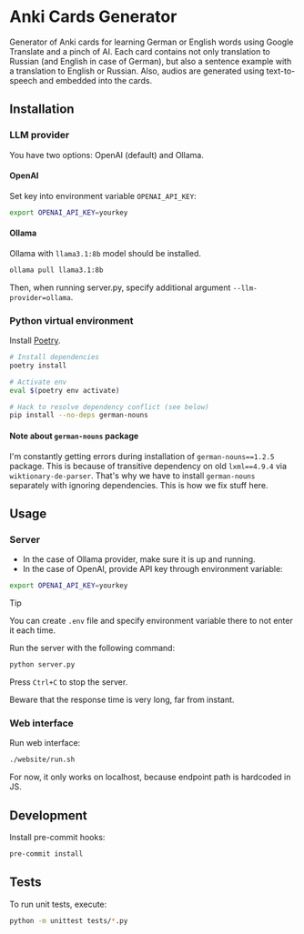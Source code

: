 # Anki Cards Generator

Generator of Anki cards for learning German or English words using Google Translate and a pinch of AI.
Each card contains not only translation to Russian (and English in case of German), but also a sentence example with a translation to English or Russian.
Also, audios are generated using text-to-speech and embedded into the cards.

## Installation

### LLM provider

You have two options: OpenAI (default) and Ollama.

#### OpenAI

Set key into environment variable `OPENAI_API_KEY`:

```bash
export OPENAI_API_KEY=yourkey
```

#### Ollama

Ollama with `llama3.1:8b` model should be installed.

```bash
ollama pull llama3.1:8b
```

Then, when running server.py, specify additional argument `--llm-provider=ollama`.

### Python virtual environment

Install [Poetry](https://python-poetry.org/docs/#installation).

```bash
# Install dependencies
poetry install

# Activate env
eval $(poetry env activate)

# Hack to resolve dependency conflict (see below)
pip install --no-deps german-nouns
```

#### Note about `german-nouns` package

I'm constantly getting errors during installation of `german-nouns==1.2.5` package.
This is because of transitive dependency on old `lxml==4.9.4` via `wiktionary-de-parser`.
That's why we have to install `german-nouns` separately with ignoring dependencies.
This is how we fix stuff here.

## Usage

### Server

* In the case of Ollama provider, make sure it is up and running.
* In the case of OpenAI, provide API key through environment variable:

```bash
export OPENAI_API_KEY=yourkey
```

> [!TIP]
> You can create `.env` file and specify environment variable there to not enter it each time.

Run the server with the following command:

```bash
python server.py
```

Press `Ctrl+C` to stop the server.

Beware that the response time is very long, far from instant.

### Web interface

Run web interface:

```bash
./website/run.sh
```

For now, it only works on localhost, because endpoint path is hardcoded in JS.

## Development

Install pre-commit hooks:

```bash
pre-commit install
```

## Tests

To run unit tests, execute:

```bash
python -m unittest tests/*.py
```
